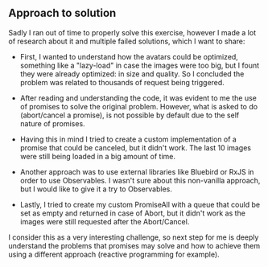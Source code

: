 ## Approach to solution

Sadly I ran out of time to properly solve this exercise, however I made a lot of research about it and multiple failed solutions, which I want to share:

* First, I wanted to understand how the avatars could be optimized, something like a "lazy-load" in case the images were too big, but I fount they were already optimized: in size and quality. So I concluded the problem was related to thousands of request being triggered.

* After reading and understanding the code, it was evident to me the use of promises to solve the original problem. However, what is asked to do (abort/cancel a promise), is not possible by default due to the self nature of promises.

* Having this in mind I tried to create a custom implementation of a promise that could be canceled, but it didn't work. The last 10 images were still being loaded in a big amount of time.

* Another approach was to use external libraries like Bluebird or RxJS in order to use Observables. I wasn't sure about this non-vanilla approach, but I would like to give it a try to Observables.

* Lastly, I tried to create my custom PromiseAll with a queue that could be set as empty and returned in case of Abort, but it didn't work as the images were still requested after the Abort/Cancel.

I consider this as a very interesting challenge, so next step for me is deeply understand the problems that promises may solve and how to achieve them using a different approach (reactive programming for example).  
